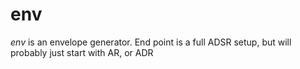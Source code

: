 # env

*env* is an envelope generator. End point is a full ADSR setup, but will probably just start with AR, or ADR
